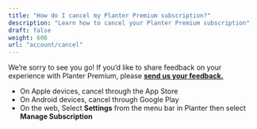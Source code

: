 ```yaml
---
title: "How do I cancel my Planter Premium subscription?"
description: "Learn how to cancel your Planter Premium subscription"
draft: false
weight: 606
url: "account/cancel"
---
```


We’re sorry to see you go! If you’d like to share feedback on your experience with Planter Premium, please [**send us your feedback.**](../../connect/contact-us/#send-feedback-contact-support)

- On Apple devices, cancel through the App Store
- On Android devices, cancel through Google Play
- On the web, Select **Settings** from the menu bar in Planter then select **Manage Subscription**

